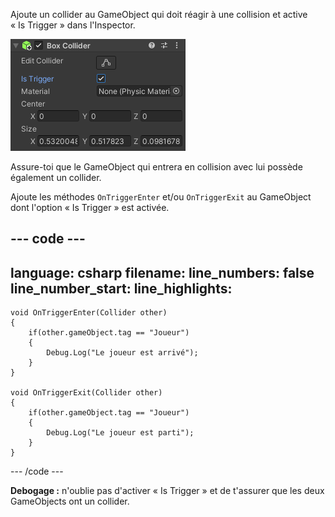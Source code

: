 Ajoute un collider au GameObject qui doit réagir à une collision et active « Is Trigger » dans l'Inspector.

![Composant Collider avec « Is Trigger » coché.](images/collider-trigger.png)

Assure-toi que le GameObject qui entrera en collision avec lui possède également un collider.

Ajoute les méthodes `OnTriggerEnter` et/ou `OnTriggerExit` au GameObject dont l'option « Is Trigger » est activée.

--- code ---
---
language: csharp
filename: 
line_numbers: false
line_number_start: 
line_highlights: 
---

    void OnTriggerEnter(Collider other)
    {
        if(other.gameObject.tag == "Joueur")
        {
            Debug.Log("Le joueur est arrivé");
        }
    }
    
    void OnTriggerExit(Collider other)
    {
        if(other.gameObject.tag == "Joueur")
        {
            Debug.Log("Le joueur est parti");
        }
    }
--- /code ---

**Debogage :** n'oublie pas d'activer « Is Trigger » et de t'assurer que les deux GameObjects ont un collider. 
